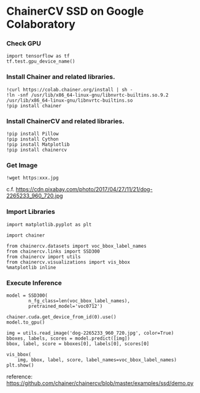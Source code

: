 

# ChainerCV SSD on Google Colaboratory


### Check GPU
```
import tensorflow as tf
tf.test.gpu_device_name()
```

### Install Chainer and related libraries.

```
!curl https://colab.chainer.org/install | sh -
!ln -snf /usr/lib/x86_64-linux-gnu/libnvrtc-builtins.so.9.2 /usr/lib/x86_64-linux-gnu/libnvrtc-builtins.so
!pip install chainer
```

### Install ChainerCV and related libraries.

```
!pip install Pillow
!pip install Cython
!pip install Matplotlib
!pip install chainercv
```

### Get Image
```
!wget https:xxx.jpg
```
c.f. 
https://cdn.pixabay.com/photo/2017/04/27/11/21/dog-2265233_960_720.jpg

### Import Libraries

```
import matplotlib.pyplot as plt

import chainer

from chainercv.datasets import voc_bbox_label_names
from chainercv.links import SSD300
from chainercv import utils
from chainercv.visualizations import vis_bbox
%matplotlib inline
```

### Execute Inference

```
model = SSD300(
        n_fg_class=len(voc_bbox_label_names),
        pretrained_model='voc0712')

chainer.cuda.get_device_from_id(0).use()
model.to_gpu()

img = utils.read_image('dog-2265233_960_720.jpg', color=True)
bboxes, labels, scores = model.predict([img])
bbox, label, score = bboxes[0], labels[0], scores[0]

vis_bbox(
    img, bbox, label, score, label_names=voc_bbox_label_names)
plt.show()
```

reference:
https://github.com/chainer/chainercv/blob/master/examples/ssd/demo.py


